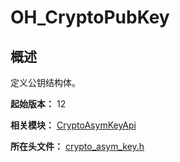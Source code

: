 # OH_CryptoPubKey

## 概述

定义公钥结构体。

**起始版本：** 12

**相关模块：** [CryptoAsymKeyApi](capi-cryptoasymkeyapi.md)

**所在头文件：** [crypto_asym_key.h](capi-crypto-asym-key-h.md)

